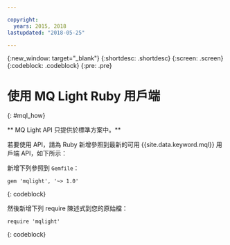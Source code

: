 ```yaml
---

copyright:
  years: 2015, 2018
lastupdated: "2018-05-25"

---
```


{:new_window: target="_blank"}
{:shortdesc: .shortdesc}
{:screen: .screen}
{:codeblock: .codeblock}
{:pre: .pre}

<!-- 14/11/18: info moved to eventstreams099.md, moved because of doc app changes -->
# 使用 MQ Light Ruby 用戶端
{: #mql_how}

** MQ Light API 只提供於標準方案中。**
<br/>

若要使用 API，請為 Ruby 新增參照到最新的可用 {{site.data.keyword.mql}} 用戶端 API，如下所示：

新增下列參照到 <code>Gemfile</code>：

```
gem 'mqlight', '~> 1.0'
```
{: codeblock}

然後新增下列 require 陳述式到您的原始檔：

```
require 'mqlight'
```
{: codeblock}

<!-- Comment from Andrew
Instructions for getting started, with links for more info
Simple send source and receive source in-line

-->


